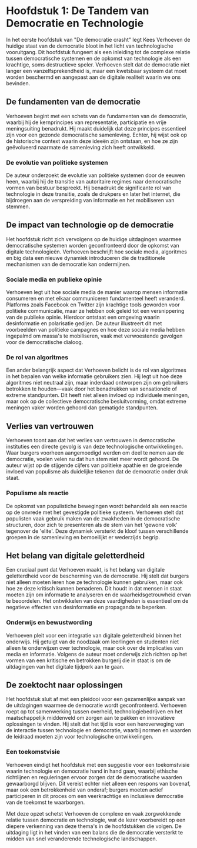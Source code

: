# Hoofdstuk 1: De Tandem van Democratie en Technologie

In het eerste hoofdstuk van "De democratie crasht" legt Kees Verhoeven de huidige staat van de democratie bloot in het licht van technologische vooruitgang. Dit hoofdstuk fungeert als een inleiding tot de complexe relatie tussen democratische systemen en de opkomst van technologie als een krachtige, soms destructieve speler. Verhoeven stelt dat de democratie niet langer een vanzelfsprekendheid is, maar een kwetsbaar systeem dat moet worden beschermd en aangepast aan de digitale realiteit waarin we ons bevinden.

## De fundamenten van de democratie

Verhoeven begint met een schets van de fundamenten van de democratie, waarbij hij de kernprincipes van representatie, participatie en vrije meningsuiting benadrukt. Hij maakt duidelijk dat deze principes essentieel zijn voor een gezonde democratische samenleving. Echter, hij wijst ook op de historische context waarin deze ideeën zijn ontstaan, en hoe ze zijn geëvolueerd naarmate de samenleving zich heeft ontwikkeld.

### De evolutie van politieke systemen

De auteur onderzoekt de evolutie van politieke systemen door de eeuwen heen, waarbij hij de transitie van autoritaire regimes naar democratische vormen van bestuur bespreekt. Hij benadrukt de significante rol van technologie in deze transitie, zoals de drukpers en later het internet, die bijdroegen aan de verspreiding van informatie en het mobiliseren van stemmen. 

## De impact van technologie op de democratie

Het hoofdstuk richt zich vervolgens op de huidige uitdagingen waarmee democratische systemen worden geconfronteerd door de opkomst van digitale technologieën. Verhoeven beschrijft hoe sociale media, algoritmes en big data een nieuwe dynamiek introduceren die de traditionele mechanismen van de democratie kan ondermijnen. 

### Sociale media en publieke opinie

Verhoeven legt uit hoe sociale media de manier waarop mensen informatie consumeren en met elkaar communiceren fundamenteel heeft veranderd. Platforms zoals Facebook en Twitter zijn krachtige tools geworden voor politieke communicatie, maar ze hebben ook geleid tot een versnippering van de publieke opinie. Hierdoor ontstaat een omgeving waarin desinformatie en polarisatie gedijen. De auteur illustreert dit met voorbeelden van politieke campagnes en hoe deze sociale media hebben ingepalmd om massa's te mobiliseren, vaak met verwoestende gevolgen voor de democratische dialoog.

### De rol van algoritmes

Een ander belangrijk aspect dat Verhoeven belicht is de rol van algoritmes in het bepalen van welke informatie gebruikers zien. Hij legt uit hoe deze algoritmes niet neutraal zijn, maar inderdaad ontworpen zijn om gebruikers betrokken te houden—vaak door het benadrukken van sensationele of extreme standpunten. Dit heeft niet alleen invloed op individuele meningen, maar ook op de collectieve democratische besluitvorming, omdat extreme meningen vaker worden gehoord dan gematigde standpunten.

## Verlies van vertrouwen

Verhoeven toont aan dat het verlies van vertrouwen in democratische instituties een directe gevolg is van deze technologische ontwikkelingen. Waar burgers voorheen aangemoedigd werden om deel te nemen aan de democratie, voelen velen nu dat hun stem niet meer wordt gehoord. De auteur wijst op de stijgende cijfers van politieke apathie en de groeiende invloed van populisme als duidelijke tekenen dat de democratie onder druk staat.

### Populisme als reactie

De opkomst van populistiche bewegingen wordt behandeld als een reactie op de onvrede met het gevestigde politieke systeem. Verhoeven stelt dat populisten vaak gebruik maken van de zwakheden in de democratische structuren, door zich te presenteren als de stem van het 'gewone volk' tegenover de 'elite'. Deze dynamiek versterkt de kloof tussen verschillende groepen in de samenleving en bemoeilijkt er wederzijds begrip.

## Het belang van digitale geletterdheid

Een cruciaal punt dat Verhoeven maakt, is het belang van digitale geletterdheid voor de bescherming van de democratie. Hij stelt dat burgers niet alleen moeten leren hoe ze technologie kunnen gebruiken, maar ook hoe ze deze kritisch kunnen benaderen. Dit houdt in dat mensen in staat moeten zijn om informatie te analyseren en de waarheidsgetrouwheid ervan te beoordelen. Het ontwikkelen van deze vaardigheden is essentieel om de negatieve effecten van desinformatie en propaganda te beperken.

### Onderwijs en bewustwording

Verhoeven pleit voor een integratie van digitale geletterdheid binnen het onderwijs. Hij getuigt van de noodzaak om leerlingen en studenten niet alleen te onderwijzen over technologie, maar ook over de implicaties van media en informatie. Volgens de auteur moet onderwijs zich richten op het vormen van een kritische en betrokken burgerij die in staat is om de uitdagingen van het digitale tijdperk aan te gaan.

## De zoektocht naar oplossingen

Het hoofdstuk sluit af met een pleidooi voor een gezamenlijke aanpak van de uitdagingen waarmee de democratie wordt geconfronteerd. Verhoeven roept op tot samenwerking tussen overheid, technologiebedrijven en het maatschappelijk middenveld om zorgen aan te pakken en innovatieve oplossingen te vinden. Hij stelt dat het tijd is voor een heroverweging van de interactie tussen technologie en democratie, waarbij normen en waarden de leidraad moeten zijn voor technologische ontwikkelingen. 

### Een toekomstvisie

Verhoeven eindigt het hoofdstuk met een suggestie voor een toekomstvisie waarin technologie en democratie hand in hand gaan, waarbij ethische richtlijnen en reguleringen ervoor zorgen dat de democratische waarden gewaarborgd blijven. Dit vereist echter niet alleen een respons van bovenaf, maar ook een betrokkenheid van onderaf; burgers moeten actief participeren in dit proces om een veerkrachtige en inclusieve democratie van de toekomst te waarborgen.

Met deze opzet schetst Verhoeven de complexe en vaak zorgwekkende relatie tussen democratie en technologie, wat de lezer voorbereidt op een diepere verkenning van deze thema's in de hoofdstukken die volgen. De uitdaging ligt in het vinden van een balans die de democratie versterkt te midden van snel veranderende technologische landschappen.